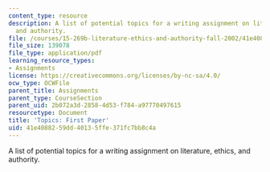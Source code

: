 ```yaml
---
content_type: resource
description: A list of potential topics for a writing assignment on literature, ethics,
  and authority.
file: /courses/15-269b-literature-ethics-and-authority-fall-2002/41e4088259dd40135ffe371fc7bb8c4a_paperassignment1.pdf
file_size: 139078
file_type: application/pdf
learning_resource_types:
- Assignments
license: https://creativecommons.org/licenses/by-nc-sa/4.0/
ocw_type: OCWFile
parent_title: Assignments
parent_type: CourseSection
parent_uid: 2b072a3d-2858-4d53-f784-a97770497615
resourcetype: Document
title: 'Topics: First Paper'
uid: 41e40882-59dd-4013-5ffe-371fc7bb8c4a
---
```

A list of potential topics for a writing assignment on literature, ethics, and authority.